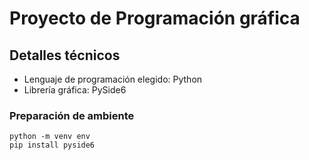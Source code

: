 # Proyecto de Programación gráfica

## Detalles técnicos

- Lenguaje de programación elegido: Python
- Librería gráfica: PySide6

### Preparación de ambiente

```
python -m venv env
pip install pyside6
```